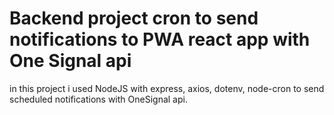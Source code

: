 # Backend project cron to send notifications to PWA react app with One Signal api

in this project i used NodeJS with express, axios, dotenv, node-cron to send scheduled notifications with OneSignal api.